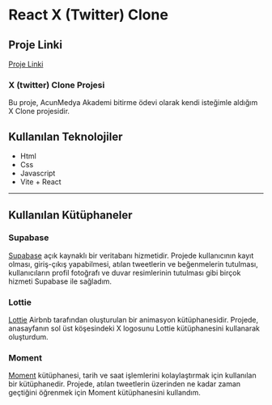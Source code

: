 # React X (Twitter) Clone

## Proje Linki
[Proje Linki](https://react-x-clone.netlify.app/login)

### X (twitter) Clone Projesi

Bu proje, AcunMedya Akademi bitirme ödevi olarak kendi isteğimle aldığım X Clone projesidir.

## Kullanılan Teknolojiler

- Html
- Css
- Javascript
- Vite + React

---

## Kullanılan Kütüphaneler

### Supabase

[Supabase](https://supabase.io/) açık kaynaklı bir veritabanı hizmetidir. Projede kullanıcının kayıt olması, giriş-çıkış yapabilmesi, atılan tweetlerin ve beğenmelerin tutulması, kullanıcıların profil fotoğrafı ve duvar resimlerinin tutulması gibi birçok hizmeti Supabase ile sağladım.

### Lottie

[Lottie](https://airbnb.design/lottie/) Airbnb tarafından oluşturulan bir animasyon kütüphanesidir. Projede, anasayfanın sol üst köşesindeki X logosunu Lottie kütüphanesini kullanarak oluşturdum.

### Moment

[Moment](https://momentjs.com/) kütüphanesi, tarih ve saat işlemlerini kolaylaştırmak için kullanılan bir kütüphanedir. Projede, atılan tweetlerin üzerinden ne kadar zaman geçtiğini öğrenmek için Moment kütüphanesini kullandım.


 
 
